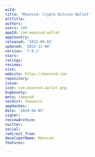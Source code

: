 ```yaml
---
wsId: 
title: 'Mooncod: Crypto Bitcoin Wallet'
altTitle: 
authors: 
users: 100
appId: com.mooncod.wallet
appCountry: 
released: '2022-09-02'
updated: '2022-11-08'
version: '7.0.1'
stars: 
ratings: 
reviews: 
size: 
website: https://mooncod.com
repository: 
issue: 
icon: com.mooncod.wallet.png
bugbounty: 
meta: removed
verdict: fewusers
appHashes: 
date: '2024-04-03'
signer: 
reviewArchive: 
twitter: 
social: 
redirect_from: 
developerName: Mooncod
features: 

---
```


